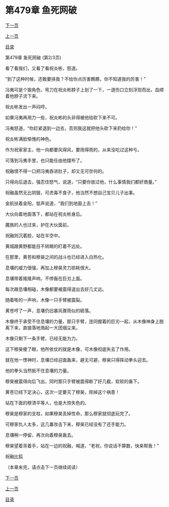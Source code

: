 <h1>第479章   鱼死网破</h1>
            <div><p><a href="./1436_%E7%AC%AC479%E7%AB%A0_%E9%B1%BC%E6%AD%BB%E7%BD%91%E7%A0%B4.md">下一页</a></p><p><a href="./1434_%E7%AC%AC479%E7%AB%A0_%E9%B1%BC%E6%AD%BB%E7%BD%91%E7%A0%B4.md">上一页</a></p><p><a href="../">目录</a></p></div>
            <div><p>第479章   鱼死网破 (第2/3页)</p><p>看了看我们，又看了看祝炎彬，怒道。</p><p>“到了这种时候，还敢要挟我？不给你点厉害瞧瞧，你不知道我的厉害！”</p><p>冯夷可是个狠角色，弯刀在祝炎彬脖子上划了一下，一道伤口立刻浮现而出，血顺着他脖子流下来。</p><p>祝炎彬发出一声闷哼。</p><p>如果冯夷再用力一些，祝炎彬的头非得被他给砍下来不可。</p><p>冯夷怒道，“你赶紧退到一边去，否则我这就把他头砍下来扔给你！”</p><p>祝炎彬满脸惭愧的神色。</p><p>作为祝家家主，他一向都要风得风，要雨得雨的，从来没吃过这种亏。</p><p>可落到冯夷手里，也只能任由他摆布了。</p><p>祝融恨不得一口把冯夷吞进肚子，却又无可奈何的。</p><p>只得向后退去，强忍住怒气，说道，“只要你放过他，什么事情我们都好商量。”</p><p>祝融虽然无比阴狠，可虎毒不食子，他当然不想自己宝贝儿子出事。</p><p>金航扶着金阳，低声说道，“我们到地面上去！”</p><p>大伙向着地面落下，都站在祝炎彬身后。</p><p>魔族的人也过来，护在大伙面前。</p><p>祝融则沉着脸，站在半空中。</p><p>黄城跟黄野都能目不转睛的盯着不远处。</p><p>在那里，黄苍和穆昊之间的战斗也已经进入白热化。</p><p>息壤的威力很强，再加上穆昊灵力损耗很大。</p><p>息壤带着隆隆声响，不停轰在巨刃上面。</p><p>每次跟息壤相碰，木像都要被震得退出去好几丈远。</p><p>随着嘭的一声响，木像一只手臂被震裂。</p><p>黄苍哼了一声，息壤仍旧暴风骤雨似的砸落。</p><p>木像终于承受不住息壤的力量，那只手臂，连同握着的巨刃一起，从木像神身上脱离下来，直接落地溅起一大团烟尘来。</p><p>木像只剩下一条手臂，已经无能为力。</p><p>这下穆昊傻了眼，他所依仗的就是木像，可木像彻底失去了作用。</p><p>就在他一愣神时，息壤已经迎面轰来，避无可避，穆昊只得挥动拳头迎去。</p><p>他的拳头当然抵不住息壤的力量。</p><p>穆昊被震得向后飞出，同时那只手臂被震得断了好几截，软软的垂下。</p><p>黄苍已经下定决心，这次一定要灭了穆昊，除掉这个祸患！</p><p>站在下面的穆清平等人，也是大惊失色的。</p><p>穆昊是穆家的支柱，如果穆昊丢掉性命，那么穆家就彻底玩完了。</p><p>可穆家仇人太多，这几番攻击下来，穆昊已经没有了还手能力。</p><p>息壤稍一停留，再次向着穆昊轰去。</p><p>穆昊望着背着手，站在一边的祝融，喊道，“老祝，你说话不算数，快来帮我！”</p><p>祝融比狐</p><p>（本章未完，请点击下一页继续阅读）</p></div>
            <div><p><a href="./1436_%E7%AC%AC479%E7%AB%A0_%E9%B1%BC%E6%AD%BB%E7%BD%91%E7%A0%B4.md">下一页</a></p><p><a href="./1434_%E7%AC%AC479%E7%AB%A0_%E9%B1%BC%E6%AD%BB%E7%BD%91%E7%A0%B4.md">上一页</a></p><p><a href="../">目录</a></p></div>